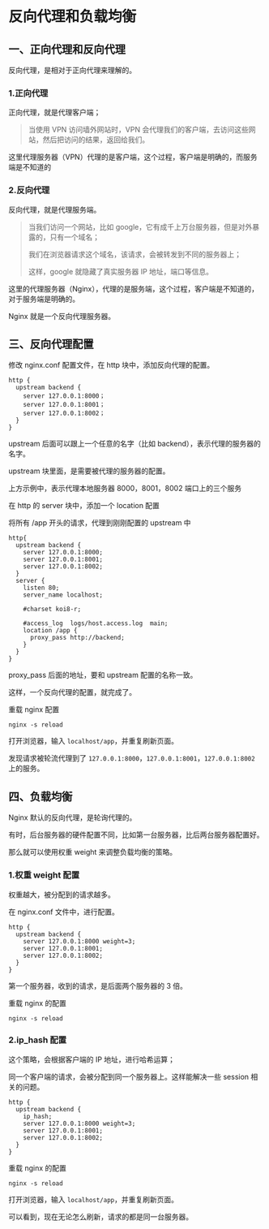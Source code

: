 # 反向代理和负载均衡

## 一、正向代理和反向代理

反向代理，是相对于正向代理来理解的。

### 1.正向代理

正向代理，就是代理客户端；

> 当使用 VPN 访问墙外网站时，VPN 会代理我们的客户端，去访问这些网站，然后把访问的结果，返回给我们。

这里代理服务器（VPN）代理的是客户端，这个过程，客户端是明确的，而服务端是不知道的

### 2.反向代理

反向代理，就是代理服务端。

> 当我们访问一个网站，比如 google，它有成千上万台服务器，但是对外暴露的，只有一个域名；
>
> 我们在浏览器请求这个域名，该请求，会被转发到不同的服务器上；
>
> 这样，google 就隐藏了真实服务器 IP 地址，端口等信息。

这里的代理服务器（Nginx），代理的是服务端，这个过程，客户端是不知道的，对于服务端是明确的。

Nginx 就是一个反向代理服务器。

## 三、反向代理配置

修改 nginx.conf 配置文件，在 http 块中，添加反向代理的配置。

```nginx
http {
  upstream backend {
    server 127.0.0.1:8000；
    server 127.0.0.1:8001；
    server 127.0.0.1:8002；
  }
}
```

upstream 后面可以跟上一个任意的名字（比如 backend），表示代理的服务器的名字。

upstream 块里面，是需要被代理的服务器的配置。

上方示例中，表示代理本地服务器 8000，8001，8002 端口上的三个服务

在 http 的 server 块中，添加一个 location 配置

将所有 /app 开头的请求，代理到刚刚配置的 upstream 中

```nginx
http{
  upstream backend {
    server 127.0.0.1:8000;
    server 127.0.0.1:8001;
    server 127.0.0.1:8002;
  }
  server {
    listen 80;
    server_name localhost;

    #charset koi8-r;

    #access_log  logs/host.access.log  main;
    location /app {
      proxy_pass http://backend;
    }
  }
}
```

proxy_pass 后面的地址，要和 upstream 配置的名称一致。

这样，一个反向代理的配置，就完成了。

重载 nginx 配置

```shell
nginx -s reload
```

打开浏览器，输入 `localhost/app`，并重复刷新页面。

发现请求被轮流代理到了 `127.0.0.1:8000`，`127.0.0.1:8001`，`127.0.0.1:8002` 上的服务。

## 四、负载均衡

Nginx 默认的反向代理，是轮询代理的。

有时，后台服务器的硬件配置不同，比如第一台服务器，比后两台服务器配置好。

那么就可以使用权重 weight 来调整负载均衡的策略。

### 1.权重 weight 配置

权重越大，被分配到的请求越多。

在 nginx.conf 文件中，进行配置。

```nginx
http {
  upstream backend {
    server 127.0.0.1:8000 weight=3;
    server 127.0.0.1:8001;
    server 127.0.0.1:8002;
  }
}
```

第一个服务器，收到的请求，是后面两个服务器的 3 倍。

重载 nginx 的配置

```shell
nginx -s reload
```

### 2.ip_hash 配置

这个策略，会根据客户端的 IP 地址，进行哈希运算；

同一个客户端的请求，会被分配到同一个服务器上。这样能解决一些 session 相关的问题。

```nginx
http {
  upstream backend {
    ip_hash;
    server 127.0.0.1:8000 weight=3;
    server 127.0.0.1:8001;
    server 127.0.0.1:8002;
  }
}
```

重载 nginx 的配置

```shell
nginx -s reload
```

打开浏览器，输入 `localhost/app`，并重复刷新页面。

可以看到，现在无论怎么刷新，请求的都是同一台服务器。
